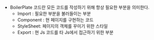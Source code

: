 
- BoilerPlate 코드란 모든 코드를 작성하기 위해 항상 필요한 부분을 의미한다.
	- Import : 필요한 부분을 불러들이는 부분
	- Component : 현 페이지를 구현하는 코드
	- StyleSheet: 페이지의 객체를 꾸미기 위한 스타일
	- Export : 현 Js 코드를 타 Js에서 접근하기 위한 부분


